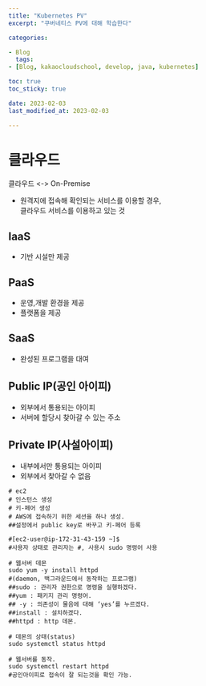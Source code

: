 ```yaml
---
title: "Kubernetes PV"
excerpt: "쿠버네티스 PV에 대해 학습한다"

categories:

- Blog
  tags:
- [Blog, kakaocloudschool, develop, java, kubernetes]

toc: true
toc_sticky: true

date: 2023-02-03
last_modified_at: 2023-02-03

---
```


# 클라우드

클라우드 <-> On-Premise

- 원격지에 접속해 확인되는 서비스를 이용할 경우,  
  클라우드 서비스를 이용하고 있는 것

## IaaS

- 기반 시설만 제공

## PaaS

- 운영,개발 환경을 제공
- 플랫폼을 제공

## SaaS

- 완성된 프로그램을 대여

## Public IP(공인 아이피)

- 외부에서 통용되는 아이피
- 서버에 할당시 찾아갈 수 있는 주소

## Private IP(사설아이피)

- 내부에서만 통용되는 아이피
- 외부에서 찾아갈 수 없음

```docker
# ec2
# 인스턴스 생성
# 키-페어 생성
# AWS에 접속하기 위한 세션을 하나 생성.
##설정에서 public key로 바꾸고 키-페어 등록

#[ec2-user@ip-172-31-43-159 ~]$
#사용자 상태로 관리자는 #, 사용시 sudo 명령어 사용

# 웹서버 데몬
sudo yum -y install httpd
#(daemon, 백그라운드에서 동작하는 프로그램)
##sudo : 관리자 권한으로 명령을 실행하겠다.
##yum : 패키지 관리 명령어.
## -y : 의존성이 물음에 대해 ‘yes’를 누르겠다.
##install : 설치하겠다.
##httpd : http 데몬.

# 데몬의 상태(status)
sudo systemctl status httpd

# 웹서버를 동작.
sudo systemctl restart httpd
#공인아이피로 접속이 잘 되는것을 확인 가능.

```
